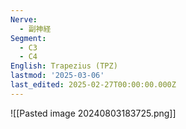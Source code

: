 ```yaml
---
Nerve:
  - 副神経
Segment:
  - C3
  - C4
English: Trapezius (TPZ)
lastmod: '2025-03-06'
last_edited: 2025-02-27T00:00:00.000Z
---
```


![[Pasted image 20240803183725.png]]
